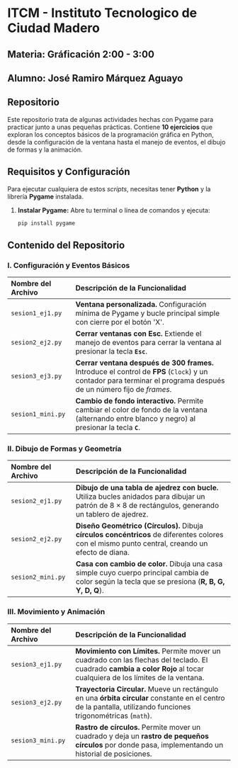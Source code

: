 # ITCM - Instituto Tecnologico de Ciudad Madero
## Materia: Gráficación 2:00 - 3:00
## Alumno: **José Ramiro Márquez Aguayo**


## Repositorio

Este repositorio trata de algunas actividades hechas con Pygame para practicar junto a unas pequeñas prácticas. Contiene **10 ejercicios** que exploran los conceptos básicos de la programación gráfica en Python, desde la configuración de la ventana hasta el manejo de eventos, el dibujo de formas y la animación.


## Requisitos y Configuración

Para ejecutar cualquiera de estos *scripts*, necesitas tener **Python** y la librería **Pygame** instalada.

1.  **Instalar Pygame:** Abre tu terminal o línea de comandos y ejecuta:
    ```bash
    pip install pygame
    ```
## Contenido del Repositorio

### I. Configuración y Eventos Básicos

| Nombre del Archivo | Descripción de la Funcionalidad |
| :--- | :--- |
| `sesion1_ej1.py` | **Ventana personalizada.** Configuración mínima de Pygame y bucle principal simple con cierre por el botón 'X'. |
| `sesion2_ej2.py` | **Cerrar ventanas con Esc.** Extiende el manejo de eventos para cerrar la ventana al presionar la tecla **`Esc`**. |
| `sesion3_ej3.py` | **Cerrar ventana después de 300 frames.** Introduce el control de **FPS** (`Clock`) y un contador para terminar el programa después de un número fijo de *frames*. |
| `sesion1_mini.py` | **Cambio de fondo interactivo.** Permite cambiar el color de fondo de la ventana (alternando entre blanco y negro) al presionar la tecla **`C`**. |

### II. Dibujo de Formas y Geometría

| Nombre del Archivo | Descripción de la Funcionalidad |
| :--- | :--- |
| `sesion2_ej1.py` | **Dibujo de una tabla de ajedrez con bucle.** Utiliza bucles anidados para dibujar un patrón de $8 \times 8$ de rectángulos, generando un tablero de ajedrez. |
| `sesion2_ej2.py` | **Diseño Geométrico (Círculos).** Dibuja **círculos concéntricos** de diferentes colores con el mismo punto central, creando un efecto de diana. |
| `sesion2_mini.py` | **Casa con cambio de color.** Dibuja una casa simple cuyo cuerpo principal cambia de color según la tecla que se presiona (**R, B, G, Y, D, Q**). |

### III. Movimiento y Animación

| Nombre del Archivo | Descripción de la Funcionalidad |
| :--- | :--- |
| `sesion3_ej1.py` | **Movimiento con Límites.** Permite mover un cuadrado con las flechas del teclado. El cuadrado **cambia a color Rojo** al tocar cualquiera de los límites de la ventana. |
| `sesion3_ej2.py` | **Trayectoria Circular.** Mueve un rectángulo en una **órbita circular** constante en el centro de la pantalla, utilizando funciones trigonométricas (`math`). |
| `sesion3_mini.py` | **Rastro de círculos.** Permite mover un cuadrado y deja un **rastro de pequeños círculos** por donde pasa, implementando un historial de posiciones. |
